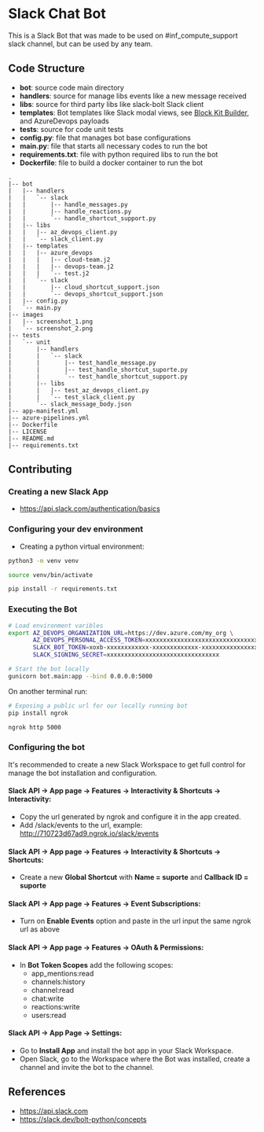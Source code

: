 # Slack Chat Bot

This is a Slack Bot that was made to be used on #inf_compute_support slack channel, but can be used by any team.

## Code Structure

- **bot**: source code main directory
- **handlers**: source for manage libs events like a new message received
- **libs**: source for third party libs like slack-bolt Slack client
- **templates**: Bot templates like Slack modal views, see [Block Kit Builder](https://app.slack.com/block-kit-builder), and AzureDevops payloads
- **tests**: source for code unit tests
- **config.py**: file that manages bot base configurations
- **main.py**: file that starts all necessary codes to run the bot
- **requirements.txt**: file with python required libs to run the bot
- **Dockerfile**: file to build a docker container to run the bot

```
.
|-- bot
|   |-- handlers
|   |   `-- slack
|   |       |-- handle_messages.py
|   |       |-- handle_reactions.py
|   |       `-- handle_shortcut_support.py
|   |-- libs
|   |   |-- az_devops_client.py
|   |   `-- slack_client.py
|   |-- templates
|   |   |-- azure_devops
|   |   |   |-- cloud-team.j2
|   |   |   |-- devops-team.j2
|   |   |   `-- test.j2
|   |   `-- slack
|   |       |-- cloud_shortcut_support.json
|   |       `-- devops_shortcut_support.json
|   |-- config.py
|   `-- main.py
|-- images
|   |-- screenshot_1.png
|   `-- screenshot_2.png
|-- tests
|   `-- unit
|       |-- handlers
|       |   `-- slack
|       |       |-- test_handle_message.py
|       |       |-- test_handle_shortcut_suporte.py
|       |       `-- test_handle_shortcut_support.py
|       |-- libs
|       |   |-- test_az_devops_client.py
|       |   `-- test_slack_client.py
|       `-- slack_message_body.json
|-- app-manifest.yml
|-- azure-pipelines.yml
|-- Dockerfile
|-- LICENSE
|-- README.md
|-- requirements.txt
```

## Contributing

### Creating a new Slack App

- https://api.slack.com/authentication/basics

### Configuring your dev environment

- Creating a python virtual environment:

```sh
python3 -m venv venv

source venv/bin/activate

pip install -r requirements.txt
```

### Executing the Bot

```sh
# Load environment varibles
export AZ_DEVOPS_ORGANIZATION_URL=https://dev.azure.com/my_org \
       AZ_DEVOPS_PERSONAL_ACCESS_TOKEN=xxxxxxxxxxxxxxxxxxxxxxxxxxxxxxxxxxxxxxxxxxxxxxxxxxxx \
       SLACK_BOT_TOKEN=xoxb-xxxxxxxxxxxx-xxxxxxxxxxxxx-xxxxxxxxxxxxxxxxxxxxxxxx \
       SLACK_SIGNING_SECRET=xxxxxxxxxxxxxxxxxxxxxxxxxxxxxxxx

# Start the bot locally
gunicorn bot.main:app --bind 0.0.0.0:5000
```

On another terminal run:

```sh
# Exposing a public url for our locally running bot
pip install ngrok

ngrok http 5000
```

### Configuring the bot

It's recommended to create a new Slack Workspace to get full control for
manage the bot installation and configuration.

#### Slack API -> App page -> Features -> Interactivity & Shortcuts -> Interactivity:

- Copy the url generated by ngrok and configure it in the app created.
-  Add /slack/events to the url, example: http://710723d67ad9.ngrok.io/slack/events

#### Slack API -> App page -> Features -> Interactivity & Shortcuts -> Shortcuts:

- Create a new **Global Shortcut** with **Name = suporte** and **Callback ID = suporte**

#### Slack API -> App page -> Features -> Event Subscriptions:

- Turn on **Enable Events** option and paste in the url input the same ngrok url as above

#### Slack API -> App page -> Features -> OAuth & Permissions:

- In **Bot Token Scopes** add the following scopes:
    - app_mentions:read
    - channels:history
    - channel:read
    - chat:write
    - reactions:write
    - users:read

#### Slack API -> App Page -> Settings:

- Go to **Install App** and install the bot app in your Slack Workspace.
- Open Slack, go to the Workspace where the Bot was installed, create a channel and invite the bot to the channel.

## References

- https://api.slack.com
- https://slack.dev/bolt-python/concepts
